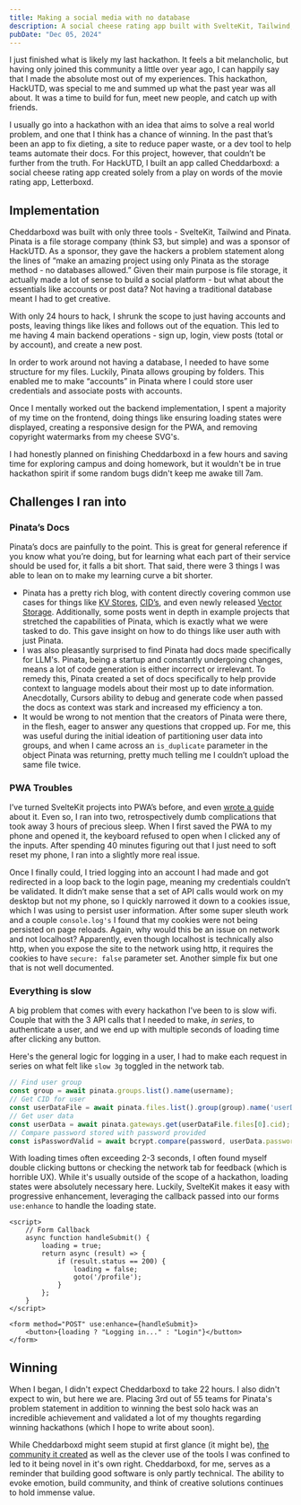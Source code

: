 ```yaml
---
title: Making a social media with no database   
description: A social cheese rating app built with SvelteKit, Tailwind, and Pinata.
pubDate: "Dec 05, 2024"
---
```

I just finished what is likely my last hackathon. It feels a bit melancholic, but having only joined this community a little over year ago, I can happily say that I made the absolute most out of my experiences. This hackathon, HackUTD, was special to me and summed up what the past year was all about. It was a time to build for fun, meet new people, and catch up with friends.

I usually go into a hackathon with an idea that aims to solve a real world problem, and one that I think has a chance of winning. In the past that’s been an app to fix dieting, a site to reduce paper waste, or a dev tool to help teams automate their docs. For this project, however, that couldn’t be further from the truth. For HackUTD, I built an app called Cheddarboxd: a social cheese rating app created solely from a play on words of the movie rating app, Letterboxd.

## Implementation

Cheddarboxd was built with only three tools - SvelteKit, Tailwind and Pinata. Pinata is a file storage company (think S3, but simple) and was a sponsor of HackUTD. As a sponsor, they gave the hackers a problem statement along the lines of “make an amazing project using only Pinata as the storage method - no databases allowed.” Given their main purpose is file storage, it actually made a lot of sense to build a social platform - but what about the essentials like accounts or post data? Not having a traditional database meant I had to get creative.

With only 24 hours to hack, I shrunk the scope to just having accounts and posts, leaving things like likes and follows out of the equation. This led to me having 4 main backend operations - sign up, login, view posts (total or by account), and create a new post.

In order to work around not having a database, I needed to have some structure for my files. Luckily, Pinata allows grouping by folders. This enabled me to make “accounts” in Pinata where I could store user credentials and associate posts with accounts. 

Once I mentally worked out the backend implementation, I spent a majority of my time on the frontend, doing things like ensuring loading states were displayed, creating a responsive design for the PWA, and removing copyright watermarks from my cheese SVG's.

I had honestly planned on finishing Cheddarboxd in a few hours and saving time for exploring campus and doing homework, but it wouldn't be in true hackathon spirit if some random bugs didn't keep me awake till 7am.

## Challenges I ran into
### Pinata’s Docs

Pinata’s docs are painfully to the point. This is great for general reference if you know what you’re doing, but for learning what each part of their service should be used for, it falls a bit short. That said, there were 3 things I was able to lean on to make my learning curve a bit shorter. 

- Pinata has a pretty rich blog, with content directly covering common use cases for things like [KV Stores](https://pinata.cloud/blog/pinatas-kv-store-a-file-centric-database/), [CID’s](https://pinata.cloud/blog/the-power-of-content-identifiers-cids/), and even newly released [Vector Storage](https://pinata.cloud/blog/we-built-vector-storage-on-upload-want-in/). Additionally, some posts went in depth in example projects that stretched the capabilities of Pinata, which is exactly what we were tasked to do. This gave insight on how to do things like user auth with just Pinata.
- I was also pleasantly surprised to find Pinata had docs made specifically for LLM's. Pinata, being a startup and constantly undergoing changes, means a lot of code generation is either incorrect or irrelevant. To remedy this, Pinata created a set of docs specifically to help provide context to language models about their most up to date information. Anecdotally, Cursors ability to debug and generate code when passed the docs as context was stark and increased my efficiency a ton.
- It would be wrong to not mention that the creators of Pinata were there, in the flesh, eager to answer any questions that cropped up. For me, this was useful during the initial ideation of partitioning user data into groups, and when I came across an `is_duplicate` parameter in the object Pinata was returning, pretty much telling me I couldn’t upload the same file twice.

### PWA Troubles

I’ve turned SvelteKit projects into PWA’s before, and even [wrote a guide](https://www.joemmalatesta.com/writing/sveltekit-pwa) about it. Even so, I ran into two, retrospectively dumb complications that took away 3 hours of precious sleep. When I first saved the PWA to my phone and opened it, the keyboard refused to open when I clicked any of the inputs. After spending 40 minutes figuring out that I just need to soft reset my phone, I ran into a slightly more real issue.

Once I finally could, I tried logging into an account I had made and got redirected in a loop back to the login page, meaning my credentials couldn’t be validated. It didn’t make sense that a set of API calls would work on my desktop but not my phone, so I quickly narrowed it down to a cookies issue, which I was using to persist user information. After some super sleuth work and a couple `console.log's` I found that my cookies were not being persisted on page reloads. Again, why would this be an issue on network and not localhost? Apparently, even though localhost is technically also http, when you expose the site to the network using http, it requires the cookies to have `secure: false` parameter set. Another simple fix but one that is not well documented.

### Everything is slow

A big problem that comes with every hackathon I’ve been to is slow wifi. Couple that with the 3 API calls that I needed to make, *in series*, to authenticate a user, and we end up with multiple seconds of loading time after clicking any button.

Here's the general logic for logging in a user, I had to make each request in series on what felt like `slow 3g` toggled in the network tab.
```ts
// Find user group
const group = await pinata.groups.list().name(username);
// Get CID for user
const userDataFile = await pinata.files.list().group(group).name('userData');
// Get user data
const userData = await pinata.gateways.get(userDataFile.files[0].cid);
// Compare password stored with password provided
const isPasswordValid = await bcrypt.compare(password, userData.password);
```
With loading times often exceeding 2-3 seconds, I often found myself double clicking buttons or checking the network tab for feedback (which is horrible UX). While it's usually outside of the scope of a hackathon, loading states were absolutely necessary here. Luckily, SvelteKit makes it easy with progressive enhancement, leveraging the callback passed into our forms `use:enhance` to handle the loading state.

```svelte
<script>
    // Form Callback
	async function handleSubmit() {
        loading = true;
		return async (result) => {
			if (result.status == 200) {
                loading = false;
                goto('/profile');
            }
        };
    }
</script>

<form method="POST" use:enhance={handleSubmit}>
	<button>{loading ? "Logging in..." : "Login"}</button>
</form>
```

## Winning
When I began, I didn't expect Cheddarboxd to take 22 hours. I also didn't expect to win, but here we are. Placing 3rd out of 55 teams for Pinata's problem statement in addition to winning the best solo hack was an incredible achievement and validated a lot of my thoughts regarding winning hackathons (which I hope to write about soon).

While Cheddarboxd might seem stupid at first glance (it might be), [the community it created](https://www.linkedin.com/feed/update/urn:li:activity:7265066166404947970/) as well as the clever use of the tools I was confined to led to it being novel in it's own right. Cheddarboxd, for me, serves as a reminder that building good software is only partly technical. The ability to evoke emotion, build community, and think of creative solutions continues to hold immense value.